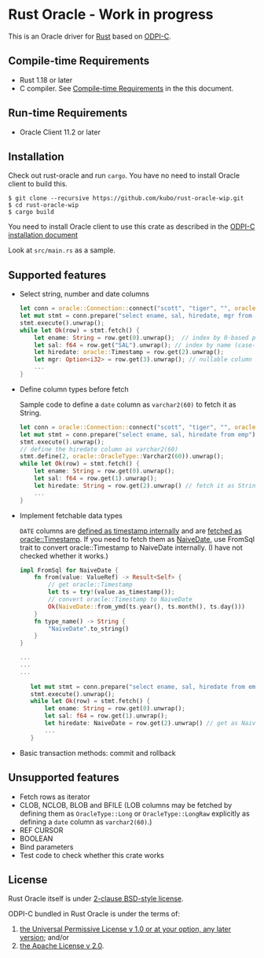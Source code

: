 # Rust Oracle - Work in progress

This is an Oracle driver for [Rust][] based on [ODPI-C][].

## Compile-time Requirements

* Rust 1.18 or later
* C compiler. See [Compile-time Requirements](https://docs.rs/crate/gcc/) in the this document.

## Run-time Requirements

* Oracle Client 11.2 or later

## Installation

Check out rust-oracle and run `cargo`. You have no need to install Oracle client
to build this.
```shell
$ git clone --recursive https://github.com/kubo/rust-oracle-wip.git
$ cd rust-oracle-wip
$ cargo build
```

You need to install Oracle client to use this crate as described in
the [ODPI-C installation document][]

Look at `src/main.rs` as a sample.

## Supported features

* Select string, number and date columns
  ```rust
  let conn = oracle::Connection::connect("scott", "tiger", "", oracle::AuthMode::Default).unwrap();
  let mut stmt = conn.prepare("select ename, sal, hiredate, mgr from emp").unwrap();
  stmt.execute().unwrap();
  while let Ok(row) = stmt.fetch() {
      let ename: String = row.get(0).unwrap();  // index by 0-based position
      let sal: f64 = row.get("SAL").unwrap(); // index by name (case-sensitive)
      let hiredate: oracle::Timestamp = row.get(2).unwrap();
      let mgr: Option<i32> = row.get(3).unwrap(); // nullable column must be get as Option<...> to avoid panic
      ...
  }
  ```

* Define column types before fetch

  Sample code to define a `date` column as `varchar2(60)` to fetch it as String.
  ```rust
  let conn = oracle::Connection::connect("scott", "tiger", "", oracle::AuthMode::Default).unwrap();
  let mut stmt = conn.prepare("select ename, sal, hiredate from emp").unwrap();
  stmt.execute().unwrap();
  // define the hiredate column as varchar2(60)
  stmt.define(2, oracle::OracleType::Varchar2(60)).unwrap();
  while let Ok(row) = stmt.fetch() {
      let ename: String = row.get(0).unwrap();
      let sal: f64 = row.get(1).unwrap();
      let hiredate: String = row.get(2).unwrap() // fetch it as String
      ...
  }
  ```

* Implement fetchable data types

  `DATE` columns are [defined as timestamp internally][tsdef] and are [fetched
  as oracle::Timestamp][tsget]. If you need to fetch them as [NaiveDate][], use FromSql
  trait to convert oracle::Timestamp to NaiveDate internally.
  (I have not checked whether it works.)
  ```rust
  impl FromSql for NaiveDate {
      fn from(value: ValueRef) -> Result<Self> {
          // get oracle::Timestamp
          let ts = try!(value.as_timestamp());
          // convert oracle::Timestamp to NaiveDate
          Ok(NaiveDate::from_ymd(ts.year(), ts.month(), ts.day()))
      }
      fn type_name() -> String {
          "NaiveDate".to_string()
      }
  }

  ...
  ...
  ...
   
     let mut stmt = conn.prepare("select ename, sal, hiredate from emp").unwrap();
     stmt.execute().unwrap();
     while let Ok(row) = stmt.fetch() {
         let ename: String = row.get(0).unwrap();
         let sal: f64 = row.get(1).unwrap();
         let hiredate: NaiveDate = row.get(2).unwrap() // get as NaiveDate
         ...
     }
   ```

* Basic transaction methods: commit and rollback

## Unsupported features

* Fetch rows as iterator
* CLOB, NCLOB, BLOB and BFILE (LOB columns may be fetched by defining them as `OracleType::Long` or `OracleType::LongRaw` explicitly as defining a `date` column as `varchar2(60)`.)
* REF CURSOR
* BOOLEAN
* Bind parameters
* Test code to check whether this crate works

## License

Rust Oracle itself is under [2-clause BSD-style license](https://opensource.org/licenses/BSD-2-Clause).

ODPI-C bundled in Rust Oracle is under the terms of:

1. [the Universal Permissive License v 1.0 or at your option, any later version](http://oss.oracle.com/licenses/upl); and/or
2. [the Apache License v 2.0](http://www.apache.org/licenses/LICENSE-2.0). 

[Rust]:                 https://www.rust-lang.org/
[ODPI-C]:               https://oracle.github.io/odpi/
[ODPI-C installation document]: https://oracle.github.io/odpi/doc/installation.html
[tsdef]:                https://github.com/kubo/rust-oracle-wip/blob/4c6cada847/src/odpi.rs#L251-L252
[tsget]:                https://github.com/kubo/rust-oracle-wip/blob/4c6cada847/src/odpi.rs#L1369-L1379
[NaiveDate]:            https://docs.rs/chrono/0.3.0/chrono/naive/date/struct.NaiveDate.html

[notes.md]:             https://github.com/kubo/rust-oracle-wip/blob/master/notes.md
